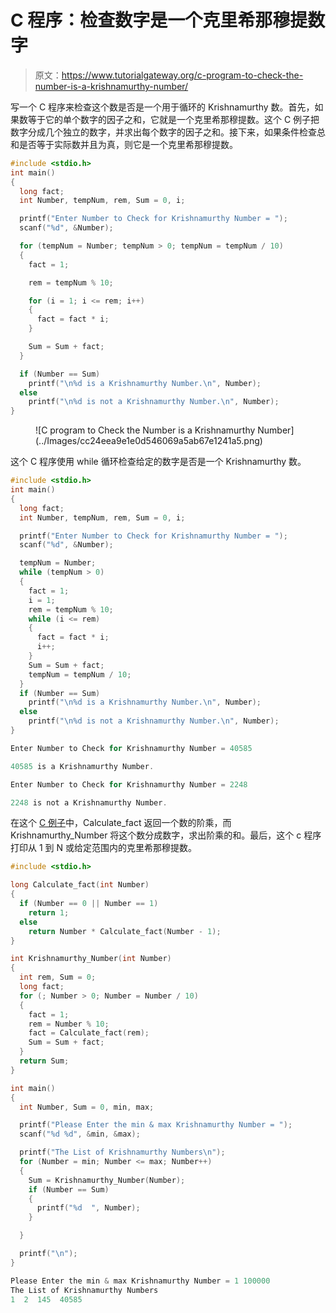 # C 程序：检查数字是一个克里希那穆提数字

> 原文：<https://www.tutorialgateway.org/c-program-to-check-the-number-is-a-krishnamurthy-number/>

写一个 C 程序来检查这个数是否是一个用于循环的 Krishnamurthy 数。首先，如果数等于它的单个数字的因子之和，它就是一个克里希那穆提数。这个 C 例子把数字分成几个独立的数字，并求出每个数字的因子之和。接下来，如果条件检查总和是否等于实际数并且为真，则它是一个克里希那穆提数。

```c
#include <stdio.h>
int main()
{
  long fact;
  int Number, tempNum, rem, Sum = 0, i;

  printf("Enter Number to Check for Krishnamurthy Number = ");
  scanf("%d", &Number);

  for (tempNum = Number; tempNum > 0; tempNum = tempNum / 10)
  {
    fact = 1;

    rem = tempNum % 10;

    for (i = 1; i <= rem; i++)
    {
      fact = fact * i;
    }

    Sum = Sum + fact;
  }

  if (Number == Sum)
    printf("\n%d is a Krishnamurthy Number.\n", Number);
  else
    printf("\n%d is not a Krishnamurthy Number.\n", Number);
}

```

<figure class="wp-block-image size-large">![C program to Check the Number is a Krishnamurthy Number](../Images/cc24eea9e1e0d546069a5ab67e1241a5.png)</figure>

这个 C 程序使用 while 循环检查给定的数字是否是一个 Krishnamurthy 数。

```c
#include <stdio.h>
int main()
{
  long fact;
  int Number, tempNum, rem, Sum = 0, i;

  printf("Enter Number to Check for Krishnamurthy Number = ");
  scanf("%d", &Number);

  tempNum = Number;
  while (tempNum > 0)
  {
    fact = 1;
    i = 1;
    rem = tempNum % 10;
    while (i <= rem)
    {
      fact = fact * i;
      i++;
    }
    Sum = Sum + fact;
    tempNum = tempNum / 10;
  }
  if (Number == Sum)
    printf("\n%d is a Krishnamurthy Number.\n", Number);
  else
    printf("\n%d is not a Krishnamurthy Number.\n", Number);
}

```

```c
Enter Number to Check for Krishnamurthy Number = 40585

40585 is a Krishnamurthy Number.

Enter Number to Check for Krishnamurthy Number = 2248

2248 is not a Krishnamurthy Number.
```

在这个 [C 例子](https://www.tutorialgateway.org/c-programming-examples/)中，Calculate_fact 返回一个数的阶乘，而 Krishnamurthy_Number 将这个数分成数字，求出阶乘的和。最后，这个 c 程序打印从 1 到 N 或给定范围内的克里希那穆提数。

```c
#include <stdio.h>

long Calculate_fact(int Number)
{
  if (Number == 0 || Number == 1)
    return 1;
  else
    return Number * Calculate_fact(Number - 1);
}

int Krishnamurthy_Number(int Number)
{
  int rem, Sum = 0;
  long fact;
  for (; Number > 0; Number = Number / 10)
  {
    fact = 1;
    rem = Number % 10;
    fact = Calculate_fact(rem);
    Sum = Sum + fact;
  }
  return Sum;
}

int main()
{
  int Number, Sum = 0, min, max;

  printf("Please Enter the min & max Krishnamurthy Number = ");
  scanf("%d %d", &min, &max);

  printf("The List of Krishnamurthy Numbers\n");
  for (Number = min; Number <= max; Number++)
  {
    Sum = Krishnamurthy_Number(Number);
    if (Number == Sum)
    {
      printf("%d  ", Number);
    }

  }

  printf("\n");
}

```

```c
Please Enter the min & max Krishnamurthy Number = 1 100000
The List of Krishnamurthy Numbers
1  2  145  40585 
```